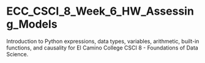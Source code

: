 # ECC_CSCI_8_Week_6_HW_Assessing_Models
Introduction to Python expressions, data types, variables, arithmetic, built-in functions, and causality for El Camino College CSCI 8 - Foundations of Data Science.

